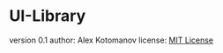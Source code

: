 <h1>UI-Library</h1>

version 0.1
author: Alex Kotomanov
license: <a href="http://www.opensource.org/licenses/mit-license.php">MIT License</a>

